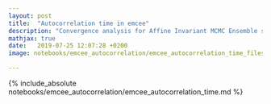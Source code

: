 ```yaml
---
layout: post
title:  "Autocorrelation time in emcee"
description: "Convergence analysis for Affine Invariant MCMC Ensemble samplers"
mathjax: true
date:   2019-07-25 12:07:28 +0200
image: notebooks/emcee_autocorrelation/emcee_autocorrelation_time_files/emcee_autocorrelation_time_8_0.png

---
```


{% include_absolute notebooks/emcee_autocorrelation/emcee_autocorrelation_time.md %}
